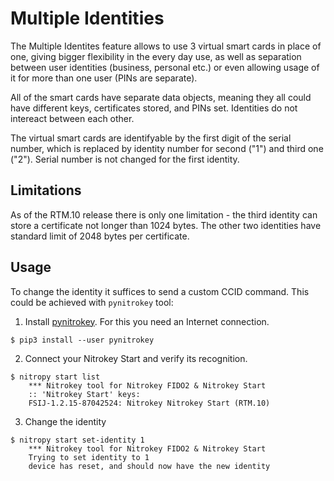 # Multiple Identities

The Multiple Identites feature allows to use 3 virtual smart cards in place of one, giving bigger flexibility in the every day use, as well as separation between user identities (business, personal etc.) or even allowing usage of it for more than one user (PINs are separate).

All of the smart cards have separate data objects, meaning they all could have different keys, certificates stored, and PINs set. Identities do not intereact between each other.

The virtual smart cards are identifyable by the first digit of the serial number, which is replaced by identity number for second ("1") and third one ("2"). Serial number is not changed for the first identity.

## Limitations

As of the RTM.10 release there is only one limitation - the third identity can store a certificate not longer than 1024 bytes. The other two identities have standard limit of 2048 bytes per certificate.

## Usage

To change the identity it suffices to send a custom CCID command. This could be achieved with `pynitrokey` tool:


1. Install [pynitrokey](https://github.com/Nitrokey/pynitrokey#installation). For this you need an Internet connection.

```    
$ pip3 install --user pynitrokey 
```


2. Connect your Nitrokey Start and verify its recognition.

```
$ nitropy start list
    *** Nitrokey tool for Nitrokey FIDO2 & Nitrokey Start
    :: 'Nitrokey Start' keys:
    FSIJ-1.2.15-87042524: Nitrokey Nitrokey Start (RTM.10) 
```
3. Change the identity
```
$ nitropy start set-identity 1             
    *** Nitrokey tool for Nitrokey FIDO2 & Nitrokey Start 
    Trying to set identity to 1                           
    device has reset, and should now have the new identity
```

